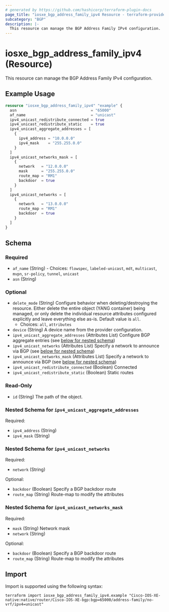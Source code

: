 ```yaml
---
# generated by https://github.com/hashicorp/terraform-plugin-docs
page_title: "iosxe_bgp_address_family_ipv4 Resource - terraform-provider-iosxe"
subcategory: "BGP"
description: |-
  This resource can manage the BGP Address Family IPv4 configuration.
---
```


# iosxe_bgp_address_family_ipv4 (Resource)

This resource can manage the BGP Address Family IPv4 configuration.

## Example Usage

```terraform
resource "iosxe_bgp_address_family_ipv4" "example" {
  asn                                 = "65000"
  af_name                             = "unicast"
  ipv4_unicast_redistribute_connected = true
  ipv4_unicast_redistribute_static    = true
  ipv4_unicast_aggregate_addresses = [
    {
      ipv4_address = "10.0.0.0"
      ipv4_mask    = "255.255.0.0"
    }
  ]
  ipv4_unicast_networks_mask = [
    {
      network   = "12.0.0.0"
      mask      = "255.255.0.0"
      route_map = "RM1"
      backdoor  = true
    }
  ]
  ipv4_unicast_networks = [
    {
      network   = "13.0.0.0"
      route_map = "RM1"
      backdoor  = true
    }
  ]
}
```

<!-- schema generated by tfplugindocs -->
## Schema

### Required

- `af_name` (String) - Choices: `flowspec`, `labeled-unicast`, `mdt`, `multicast`, `mvpn`, `sr-policy`, `tunnel`, `unicast`
- `asn` (String)

### Optional

- `delete_mode` (String) Configure behavior when deleting/destroying the resource. Either delete the entire object (YANG container) being managed, or only delete the individual resource attributes configured explicitly and leave everything else as-is. Default value is `all`.
  - Choices: `all`, `attributes`
- `device` (String) A device name from the provider configuration.
- `ipv4_unicast_aggregate_addresses` (Attributes List) Configure BGP aggregate entries (see [below for nested schema](#nestedatt--ipv4_unicast_aggregate_addresses))
- `ipv4_unicast_networks` (Attributes List) Specify a network to announce via BGP (see [below for nested schema](#nestedatt--ipv4_unicast_networks))
- `ipv4_unicast_networks_mask` (Attributes List) Specify a network to announce via BGP (see [below for nested schema](#nestedatt--ipv4_unicast_networks_mask))
- `ipv4_unicast_redistribute_connected` (Boolean) Connected
- `ipv4_unicast_redistribute_static` (Boolean) Static routes

### Read-Only

- `id` (String) The path of the object.

<a id="nestedatt--ipv4_unicast_aggregate_addresses"></a>
### Nested Schema for `ipv4_unicast_aggregate_addresses`

Required:

- `ipv4_address` (String)
- `ipv4_mask` (String)


<a id="nestedatt--ipv4_unicast_networks"></a>
### Nested Schema for `ipv4_unicast_networks`

Required:

- `network` (String)

Optional:

- `backdoor` (Boolean) Specify a BGP backdoor route
- `route_map` (String) Route-map to modify the attributes


<a id="nestedatt--ipv4_unicast_networks_mask"></a>
### Nested Schema for `ipv4_unicast_networks_mask`

Required:

- `mask` (String) Network mask
- `network` (String)

Optional:

- `backdoor` (Boolean) Specify a BGP backdoor route
- `route_map` (String) Route-map to modify the attributes

## Import

Import is supported using the following syntax:

```shell
terraform import iosxe_bgp_address_family_ipv4.example "Cisco-IOS-XE-native:native/router/Cisco-IOS-XE-bgp:bgp=65000/address-family/no-vrf/ipv4=unicast"
```
